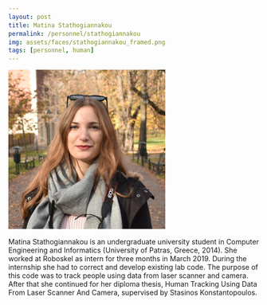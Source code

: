 ```yaml
---
layout: post
title: Matina Stathogiannakou
permalink: /personnel/stathogiannakou
img: assets/faces/stathogiannakou_framed.png
tags: [personnel, human]
---
```


![Inside post photo](/assets/faces/stathogiannakou.png)

Matina Stathogiannakou is an undergraduate university student in 
Computer Engineering and Informatics (University of Patras, Greece, 
2014). She worked at Roboskel as intern for three months in March 2019. 
During the internship she had to correct and develop existing lab code. 
The purpose of this code was to track people using data from laser 
scanner and camera. After that she continued for her diploma thesis, 
Human Tracking Using Data From Laser Scanner And Camera, supervised by 
Stasinos Konstantopoulos.

<a href="https://github.com/stathogiannakou" title="Follow her on GitHub">
  <span class="fa-stack fa-lg"><i class="fa fa-github fa-stack-1x"></i></span>
